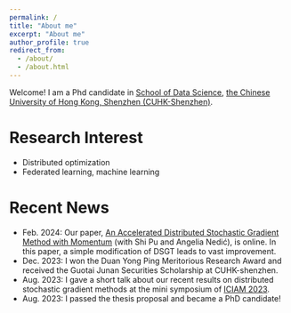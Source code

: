 ```yaml
---
permalink: /
title: "About me"
excerpt: "About me"
author_profile: true
redirect_from: 
  - /about/
  - /about.html
---
```


Welcome! I am a Phd candidate in
[School of Data Science](https://sds.cuhk.edu.cn), 
[the Chinese University of Hong Kong, Shenzhen (CUHK-Shenzhen)](https://www.cuhk.edu.cn/en). 



Research Interest
===
+ Distributed optimization
+ Federated learning, machine learning

Recent News
===
+ Feb. 2024: Our paper, [An Accelerated Distributed Stochastic Gradient Method with Momentum](https://arxiv.org/abs/2402.09714) (with Shi Pu and Angelia Nedić), is online. In this paper, a simple modification of DSGT leads to vast improvement.
+ Dec. 2023: I won the Duan Yong Ping Meritorious Research Award and received the Guotai Junan Securities Scholarship at CUHK-shenzhen.
+ Aug. 2023: I gave a short talk about our recent results on distributed stochastic gradient methods at the mini symposium of [ICIAM 2023](https://iciam2023.org/). 
+ Aug. 2023: I passed the thesis proposal and became a PhD candidate!
